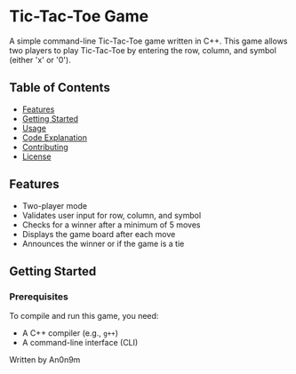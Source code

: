# Tic-Tac-Toe Game

A simple command-line Tic-Tac-Toe game written in C++. This game allows two players to play Tic-Tac-Toe by entering the row, column, and symbol (either 'x' or '0').

## Table of Contents

- [Features](#features)
- [Getting Started](#getting-started)
- [Usage](#usage)
- [Code Explanation](#code-explanation)
- [Contributing](#contributing)
- [License](#license)

## Features

- Two-player mode
- Validates user input for row, column, and symbol
- Checks for a winner after a minimum of 5 moves
- Displays the game board after each move
- Announces the winner or if the game is a tie

## Getting Started

### Prerequisites

To compile and run this game, you need:

- A C++ compiler (e.g., `g++`)
- A command-line interface (CLI)

Written by An0n9m
